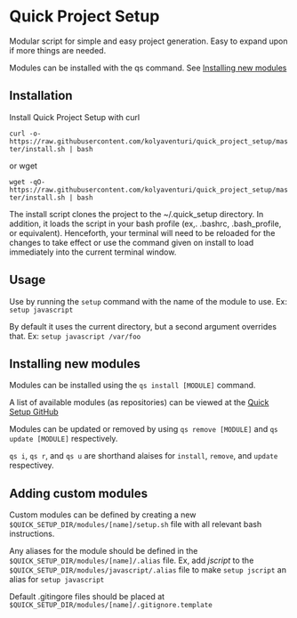 # Quick Project Setup

Modular script for simple and easy project generation. Easy to expand upon if more things are needed.

Modules can be installed with the qs command. See [Installing new modules](#installing-new-modules)

## Installation

Install Quick Project Setup with curl

`curl -o- https://raw.githubusercontent.com/kolyaventuri/quick_project_setup/master/install.sh | bash`

or wget

`wget -qO- https://raw.githubusercontent.com/kolyaventuri/quick_project_setup/master/install.sh | bash`

The install script clones the project to the ~/.quick_setup directory. In addition, it loads the script in your bash profile (ex,. .bashrc, .bash_profile, or equivalent). Henceforth, your terminal will need to be reloaded for the changes to take effect or use the command given on install to load immediately into the current terminal window.

## Usage

Use by running the `setup` command with the name of the module to use. Ex: `setup javascript`

By default it uses the current directory, but a second argument overrides that. Ex: `setup javascript /var/foo`

## Installing new modules
Modules can be installed using the `qs install [MODULE]` command.

A list of available modules (as repositories) can be viewed at the [Quick Setup GitHub](https://github.com/quicksetup)

Modules can be updated or removed by using `qs remove [MODULE]` and `qs update [MODULE]` respectively.

`qs i`, `qs r`, and `qs u` are shorthand alaises for `install`, `remove`, and `update` respectivey.

## Adding custom modules

Custom modules can be defined by creating a new `$QUICK_SETUP_DIR/modules/[name]/setup.sh` file with all relevant bash instructions.

Any aliases for the module should be defined in the `$QUICK_SETUP_DIR/modules/[name]/.alias` file. Ex, add _jscript_ to the `$QUICK_SETUP_DIR/modules/javascript/.alias` file to make `setup jscript` an alias for `setup javascript`

Default .gitingore files should be placed at `$QUICK_SETUP_DIR/modules/[name]/.gitignore.template`
